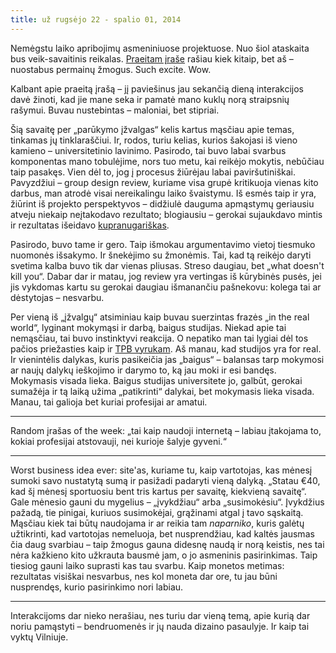 ```yaml
---
title: už rugsėjo 22 - spalio 01, 2014
---
```


Nemėgstu laiko apribojimų asmeniniuose projektuose. Nuo šiol ataskaita bus 
veik-savaitinis reikalas. [Praeitam įraše](http://ataskaita.kartais.lt/2014/09/22/uz-rugsejo-14-rugsejo-22-2014.html) 
rašiau kiek kitaip, bet aš – nuostabus permainų žmogus. Such excite. Wow.

Kalbant apie praeitą įrašą – jį paviešinus jau sekančią dieną interakcijos 
davė žinoti, kad jie mane seka ir pamatė mano kuklų norą straipsnių rašymui. 
Buvau nustebintas – maloniai, bet stipriai.

Šią savaitę per „parūkymo įžvalgas“ kelis kartus mąsčiau apie temas, tinkamas 
jų tinklaraščiui. Ir, rodos, turiu kelias, kurios šakojasi iš vieno kamieno – 
universitetinio lavinimo. Pasirodo, tai buvo labai svarbus komponentas mano 
tobulėjime, nors tuo metu, kai reikėjo mokytis, nebūčiau taip pasakęs. Vien 
dėl to, jog į procesus žiūrėjau labai paviršutiniškai. Pavyzdžiui – group 
design review, kuriame visa grupė kritikuoja vienas kito darbus, man atrodė 
visai nereikalingu laiko švaistymu. Iš esmės taip ir yra, žiūrint iš projekto 
perspektyvos – didžiulė dauguma apmąstymų geriausiu atveju niekaip 
neįtakodavo rezultato; blogiausiu – gerokai sujaukdavo mintis ir rezultatas 
išeidavo [kupranugariškas](http://www.phrases.org.uk/bulletin_board/30/messages/1888.html).

Pasirodo, buvo tame ir gero. Taip išmokau argumentavimo vietoj tiesmuko 
nuomonės išsakymo. Ir šnekėjimo su žmonėmis. Tai, kad tą reikėjo daryti 
svetima kalba buvo tik dar vienas pliusas. Streso daugiau, bet „what doesn't 
kill you“. Dabar dar ir matau, jog review yra vertingas iš kūrybinės pusės, 
jei jis vykdomas kartu su gerokai daugiau išmanančiu pašnekovu: kolega tai ar 
dėstytojas – nesvarbu.

Per vieną iš „įžvalgų“ atsiminiau kaip buvau suerzintas frazės „in the real 
world“, lyginant mokymąsi ir darbą, baigus studijas. Niekad apie tai nemąsčiau, 
tai buvo instinktyvi reakcija. O nepatiko man tai lygiai dėl tos pačios 
priežasties kaip ir [TPB vyrukam](http://www.imdb.com/title/tt2608732/quotes?item=qt1898277). 
Aš manau, kad studijos yra for real. Ir vienintėlis dalykas, kuris pasikeičia 
jas „baigus“ – balansas tarp mokymosi ar naujų dalykų ieškojimo ir darymo to, 
ką jau moki ir esi bandęs. Mokymasis visada lieka. Baigus studijas universitete 
jo, galbūt, gerokai sumažėja ir tą laiką užima „patikrinti“ dalykai, bet 
mokymasis lieka visada. Manau, tai galioja bet kuriai profesijai ar amatui.

* * *

Random įrašas of the week: „tai kaip naudoji internetą – labiau įtakojama to, 
kokiai profesijai atstovauji, nei kurioje šalyje gyveni.“

* * *

Worst business idea ever: site'as, kuriame tu, kaip vartotojas, kas mėnesį 
sumoki savo nustatytą sumą ir pasižadi padaryti vieną dalyką. „Statau €40, kad 
šį mėnesį sportuosiu bent tris kartus per savaitę, kiekvieną savaitę“. Gale 
mėnesio gauni du mygelius – „įvykdžiau“ arba „susimokėsiu“. Įvykdžius pažadą,
tie pinigai, kuriuos susimokėjai, grąžinami atgal į tavo sąskaitą. Mąsčiau 
kiek tai būtų naudojama ir ar reikia tam *naparniko*, kuris galėtų užtikrinti, 
kad vartotojas nemeluoja, bet nusprendžiau, kad kaltės jausmas čia daug 
svarbiau – taip žmogus gauna didesnę naudą ir norą keistis, nes tai nėra 
kažkieno kito užkrauta bausmė jam, o jo asmeninis pasirinkimas. Taip tiesiog 
gauni laiko suprasti kas tau svarbu. Kaip monetos metimas: rezultatas visiškai 
nesvarbus, nes kol moneta dar ore, tu jau būni nusprendęs, kurio pasirinkimo 
nori labiau.

* * *

Interakcijoms dar nieko nerašiau, nes turiu dar vieną temą, apie kurią dar 
noriu pamąstyti – bendruomenės ir jų nauda dizaino pasaulyje. Ir kaip tai 
vyktų Vilniuje.
